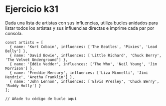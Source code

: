 # Ejercicio k31

Dada una lista de artistas con sus influencias, utiliza bucles anidados para listar todos los artistas y sus influencias directas e imprime cada par por consola.

```
const artists = [
  { name: 'Kurt Cobain', influences: ['The Beatles', 'Pixies', 'Lead Belly'] },
  { name: 'David Bowie', influences: ['Little Richard', 'Chuck Berry', 'The Velvet Underground'] },
  { name: 'Eddie Vedder', influences: ['The Who', 'Neil Young', 'Jim Morrison'] },
  { name: 'Freddie Mercury', influences: ['Liza Minnelli', 'Jimi Hendrix', 'Aretha Franklin'] },
  { name: 'John Lennon', influences: ['Elvis Presley', 'Chuck Berry', 'Buddy Holly'] }
];

// Añade tu código de bucle aquí
```